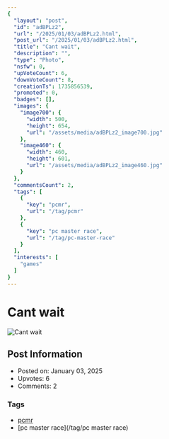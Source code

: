 ```yaml
---
{
  "layout": "post",
  "id": "adBPLz2",
  "url": "/2025/01/03/adBPLz2.html",
  "post_url": "/2025/01/03/adBPLz2.html",
  "title": "Cant wait",
  "description": "",
  "type": "Photo",
  "nsfw": 0,
  "upVoteCount": 6,
  "downVoteCount": 8,
  "creationTs": 1735856539,
  "promoted": 0,
  "badges": [],
  "images": {
    "image700": {
      "width": 500,
      "height": 654,
      "url": "/assets/media/adBPLz2_image700.jpg"
    },
    "image460": {
      "width": 460,
      "height": 601,
      "url": "/assets/media/adBPLz2_image460.jpg"
    }
  },
  "commentsCount": 2,
  "tags": [
    {
      "key": "pcmr",
      "url": "/tag/pcmr"
    },
    {
      "key": "pc master race",
      "url": "/tag/pc-master-race"
    }
  ],
  "interests": [
    "games"
  ]
}
---
```


# Cant wait

![Cant wait](/assets/media/adBPLz2_image700.jpg)

## Post Information

- Posted on: January 03, 2025
- Upvotes: 6
- Comments: 2

### Tags

- [pcmr](/tag/pcmr)
- [pc master race](/tag/pc master race)
